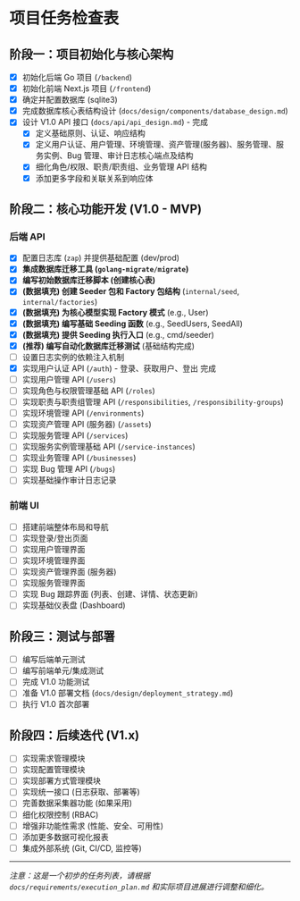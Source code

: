 # 项目任务检查表

## 阶段一：项目初始化与核心架构

-   [x] 初始化后端 Go 项目 (`/backend`)
-   [x] 初始化前端 Next.js 项目 (`/frontend`)
-   [x] 确定并配置数据库 (sqlite3)
-   [x] 完成数据库核心表结构设计 (`docs/design/components/database_design.md`)
-   [x] 设计 V1.0 API 接口 (`docs/api/api_design.md`) - 完成
    - [x] 定义基础原则、认证、响应结构
    - [x] 定义用户认证、用户管理、环境管理、资产管理(服务器)、服务管理、服务实例、Bug 管理、审计日志核心端点及结构
    - [x] 细化角色/权限、职责/职责组、业务管理 API 结构
    - [x] 添加更多字段和关联关系到响应体

## 阶段二：核心功能开发 (V1.0 - MVP)

### 后端 API

-   [x] 配置日志库 (`zap`) 并提供基础配置 (dev/prod)
-   [x] **集成数据库迁移工具 (`golang-migrate/migrate`)**
-   [x] **编写初始数据库迁移脚本 (创建核心表)**
-   [x] **(数据填充) 创建 Seeder 包和 Factory 包结构** (`internal/seed`, `internal/factories`)
-   [x] **(数据填充) 为核心模型实现 Factory 模式** (e.g., User)
-   [x] **(数据填充) 编写基础 Seeding 函数** (e.g., SeedUsers, SeedAll)
-   [x] **(数据填充) 提供 Seeding 执行入口** (e.g., cmd/seeder)
-   [x] **(推荐) 编写自动化数据库迁移测试** (基础结构完成)
-   [ ] 设置日志实例的依赖注入机制
-   [x] 实现用户认证 API (`/auth`) - 登录、获取用户、登出 完成
-   [ ] 实现用户管理 API (`/users`)
-   [ ] 实现角色与权限管理基础 API (`/roles`)
-   [ ] 实现职责与职责组管理 API (`/responsibilities`, `/responsibility-groups`)
-   [ ] 实现环境管理 API (`/environments`)
-   [ ] 实现资产管理 API (服务器) (`/assets`)
-   [ ] 实现服务管理 API (`/services`)
-   [ ] 实现服务实例管理基础 API (`/service-instances`)
-   [ ] 实现业务管理 API (`/businesses`)
-   [ ] 实现 Bug 管理 API (`/bugs`)
-   [ ] 实现基础操作审计日志记录

### 前端 UI

-   [ ] 搭建前端整体布局和导航
-   [ ] 实现登录/登出页面
-   [ ] 实现用户管理界面
-   [ ] 实现环境管理界面
-   [ ] 实现资产管理界面 (服务器)
-   [ ] 实现服务管理界面
-   [ ] 实现 Bug 跟踪界面 (列表、创建、详情、状态更新)
-   [ ] 实现基础仪表盘 (Dashboard)

## 阶段三：测试与部署

-   [ ] 编写后端单元测试
-   [ ] 编写前端单元/集成测试
-   [ ] 完成 V1.0 功能测试
-   [ ] 准备 V1.0 部署文档 (`docs/design/deployment_strategy.md`)
-   [ ] 执行 V1.0 首次部署

## 阶段四：后续迭代 (V1.x)

-   [ ] 实现需求管理模块
-   [ ] 实现配置管理模块
-   [ ] 实现部署方式管理模块
-   [ ] 实现统一接口 (日志获取、部署等)
-   [ ] 完善数据采集器功能 (如果采用)
-   [ ] 细化权限控制 (RBAC)
-   [ ] 增强非功能性需求 (性能、安全、可用性)
-   [ ] 添加更多数据可视化报表
-   [ ] 集成外部系统 (Git, CI/CD, 监控等)

---

*注意：这是一个初步的任务列表，请根据 `docs/requirements/execution_plan.md` 和实际项目进展进行调整和细化。*